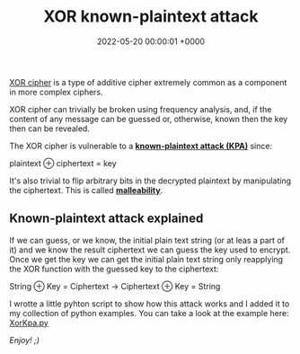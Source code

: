 ﻿---
title: XOR known-plaintext attack
date: 2022-05-20 00:00:01 +0000
categories: [security, xor]
tags: [vulnerabilities, xor, security, personal]
img_path: /assets/img/posts/
---

[XOR cipher](https://en.wikipedia.org/wiki/XOR_cipher) is a type of additive cipher extremely common as a component in more complex ciphers.  

XOR cipher can trivially be broken using frequency analysis, and, if the content of any message can be guessed or, otherwise, known then the key
then can be revealed.

The XOR cipher is vulnerable to a [**known-plaintext attack (KPA)**](https://en.wikipedia.org/wiki/Known-plaintext_attack) since:  

plaintext ⊕ ciphertext = key  

It's also trivial to flip arbitrary bits in the decrypted plaintext by manipulating the ciphertext. This is called 
[**malleability**](https://en.wikipedia.org/wiki/Malleability_(cryptography)).

## Known-plaintext attack explained

If we can guess, or we know, the initial plain text string (or at leas a part of it) and we know the result ciphertext we can guess the key 
used to encrypt. Once we get the key we can get the initial plain text string only reapplying the XOR function with the guessed key to the ciphertext:  

String ⊕ Key = Ciphertext → Ciphertext ⊕ Key = String

I wrotte a little pyhton script to show how this attack works and I added it to my collection of python examples.
You can take a look at the example here: [XorKpa.py](https://github.com/rubenhortas/python_examples/blob/master/Xor/XorKpa.py)

_Enjoy! ;)_